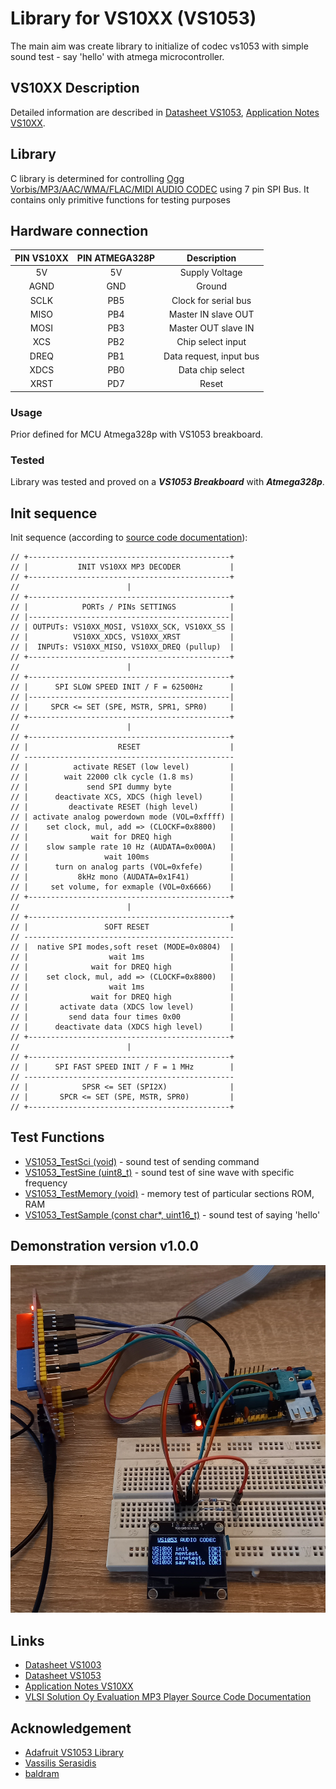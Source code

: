 # Library for VS10XX (VS1053)
The main aim was create library to initialize of codec vs1053 with simple sound test - say 'hello' with atmega microcontroller.

## VS10XX Description
Detailed information are described in [Datasheet VS1053](https://www.vlsi.fi/fileadmin/datasheets/vs1053.pdf), [Application Notes VS10XX](https://www.vlsi.fi/fileadmin/app_notes/vs10XXan.pdf).

## Library
C library is determined for controlling [Ogg Vorbis/MP3/AAC/WMA/FLAC/MIDI AUDIO CODEC](https://www.vlsi.fi/fileadmin/datasheets/vs1053.pdf) using 7 pin SPI Bus. It contains only primitive functions for testing purposes

## Hardware connection
| PIN VS10XX | PIN ATMEGA328P | Description |
| :---: | :---: |  :---: |
| 5V | 5V | Supply Voltage |
| AGND | GND | Ground |
| SCLK | PB5 | Clock for serial bus |
| MISO | PB4 | Master IN slave OUT |
| MOSI | PB3 | Master OUT slave IN |
| XCS | PB2 | Chip select input |
| DREQ | PB1 | Data request, input bus |
| XDCS | PB0 | Data chip select |
| XRST | PD7 | Reset |

### Usage
Prior defined for MCU Atmega328p with VS1053 breakboard.

### Tested
Library was tested and proved on a **_VS1053 Breakboard_** with **_Atmega328p_**.
  
## Init sequence
Init sequence (according to [source code documentation](https://www.vlsi.fi/player_vs1011_1002_1003/modularplayer/vs10xx_8c.html#a3)):
```
// +---------------------------------------------+
// |           INIT VS10XX MP3 DECODER           |
// +---------------------------------------------+
//                        |
// +---------------------------------------------+
// |            PORTs / PINs SETTINGS            |
// |---------------------------------------------|
// | OUTPUTs: VS10XX_MOSI, VS10XX_SCK, VS10XX_SS |
// |          VS10XX_XDCS, VS10XX_XRST           |
// |  INPUTs: VS10XX_MISO, VS10XX_DREQ (pullup)  |
// +---------------------------------------------+
//                        |
// +---------------------------------------------+ 
// |      SPI SLOW SPEED INIT / F = 62500Hz      |
// |---------------------------------------------|
// |     SPCR <= SET (SPE, MSTR, SPR1, SPR0)     |
// +---------------------------------------------+
//                        |
// +---------------------------------------------+ 
// |                    RESET                    |
// -----------------------------------------------
// |          activate RESET (low level)         |
// |        wait 22000 clk cycle (1.8 ms)        |
// |             send SPI dummy byte             |
// |      deactivate XCS, XDCS (high level)      |
// |         deactivate RESET (high level)       |
// | activate analog powerdown mode (VOL=0xffff) |
// |    set clock, mul, add => (CLOCKF=0x8800)   |
// |              wait for DREQ high             |
// |    slow sample rate 10 Hz (AUDATA=0x000A)   |
// |                 wait 100ms                  |
// |      turn on analog parts (VOL=0xfefe)      |
// |           8kHz mono (AUDATA=0x1F41)         |
// |     set volume, for exmaple (VOL=0x6666)    |
// +---------------------------------------------+
//                        |
// +---------------------------------------------+ 
// |                 SOFT RESET                  |
// -----------------------------------------------
// |  native SPI modes,soft reset (MODE=0x0804)  |
// |                  wait 1ms                   |
// |              wait for DREQ high             |
// |    set clock, mul, add => (CLOCKF=0x8800)   |
// |                  wait 1ms                   |
// |              wait for DREQ high             |
// |       activate data (XDCS low level)        |
// |         send data four times 0x00           |
// |      deactivate data (XDCS high level)      |
// +---------------------------------------------+
//                        |
// +---------------------------------------------+ 
// |      SPI FAST SPEED INIT / F = 1 MHz        |
// -----------------------------------------------
// |            SPSR <= SET (SPI2X)              |
// |       SPCR <= SET (SPE, MSTR, SPR0)         |
// +---------------------------------------------+
```

## Test Functions
- [VS1053_TestSci (void)](#) - sound test of sending command
- [VS1053_TestSine (uint8_t)](#) - sound test of sine wave with specific frequency
- [VS1053_TestMemory (void)](#) - memory test of particular sections ROM, RAM
- [VS1053_TestSample (const char*, uint16_t)](#) - sound test of saying 'hello'

## Demonstration version v1.0.0
<img src="img/vs1053_v101.jpg" />

## Links
- [Datasheet VS1003](https://www.vlsi.fi/fileadmin/datasheets/vs1003.pdf)
- [Datasheet VS1053](https://www.vlsi.fi/fileadmin/datasheets/vs1053.pdf)
- [Application Notes VS10XX](https://www.vlsi.fi/fileadmin/app_notes/vs10XXan.pdf)
- [VLSI Solution Oy Evaluation MP3 Player Source Code Documentation](https://www.vlsi.fi/player_vs1011_1002_1003/modularplayer/files.html)

## Acknowledgement
- [Adafruit VS1053 Library](https://github.com/adafruit/Adafruit_VS1053_Library)
- [Vassilis Serasidis](https://os.mbed.com/users/silis/code/VS1053//file/5ad25d480d5f/VS1053.cpp/)
- [baldram](https://github.com/baldram/ESP_VS1053_Library)

